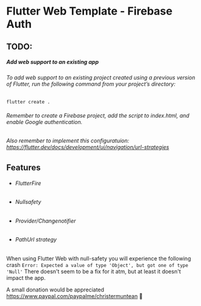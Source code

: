 # Flutter Web Template - Firebase Auth

## TODO:
##### Add web support to an existing app
###### To add web support to an existing project created using a previous version of Flutter, run the following command from your project’s directory:
```flutter create .```

###### Remember to create a Firebase project, add the script to index.html, and enable Google authentication.
###### Also remember to implement this configuratuion: https://flutter.dev/docs/development/ui/navigation/url-strategies


## Features
- ###### FlutterFire
- ###### Nullsafety
- ###### Provider/Changenotifier
- ###### PathUrl strategy

When using Flutter Web with null-safety you will experience the following crash
```Error: Expected a value of type 'Object', but got one of type 'Null'```
There doesn't seem to be a fix for it atm, but at least it doesn't impact the app.

A small donation would be appreciated
https://www.paypal.com/paypalme/christermuntean 🙏
